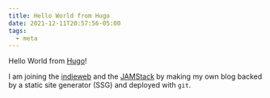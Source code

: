 ```yaml
---
title: Hello World from Hugo
date: 2021-12-11T20:57:56-05:00
tags:
  - meta
---
```


Hello World from [Hugo][hugo]!

I am joining the [indieweb][indieweb] and the [JAMStack][jamstack] by making my
own blog backed by a static site generator (SSG) and deployed with `git`.

[hugo]: https://gohugo.io/
[indieweb]: https://indieweb.org/
[jamstack]: https://jamstack.org/
